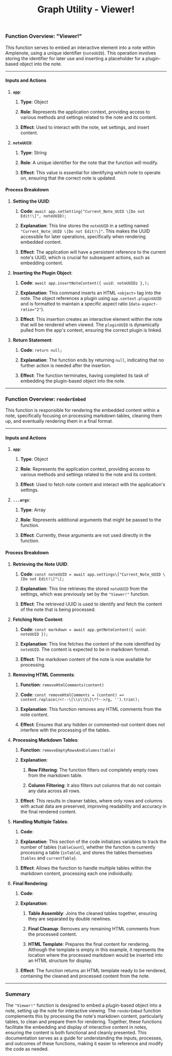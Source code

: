 ﻿---
title: Graph Utility - Viewer!
uuid: 05aef748-616e-11ef-a048-22074e34eefe
version: 7
created: '2024-08-23T22:07:44+05:30'
tags:
  - '-9-permanent'
  - '-t/amplenote/mine'
---

### **Function Overview: "Viewer!"**

This function serves to embed an interactive element into a note within Amplenote, using a unique identifier (`noteUUID`). This operation involves storing the identifier for later use and inserting a placeholder for a plugin-based object into the note.

---

#### **Inputs and Actions**

1. **`app`**:

    1. **Type**: Object

    1. **Role**: Represents the application context, providing access to various methods and settings related to the note and its content.

    1. **Effect**: Used to interact with the note, set settings, and insert content.

1. **`noteUUID`**:

    1. **Type**: String

    1. **Role**: A unique identifier for the note that the function will modify.

    1. **Effect**: This value is essential for identifying which note to operate on, ensuring that the correct note is updated.

#### **Process Breakdown**

1. **Setting the UUID**:

    1. **Code**: `await app.setSetting("Current_Note_UUID \[Do not Edit!\]", noteUUID);`

    1. **Explanation**: This line stores the `noteUUID` in a setting named `"Current_Note_UUID \[Do not Edit!\]"`. This makes the UUID accessible for later operations, specifically when rendering embedded content.

    1. **Effect**: The application will have a persistent reference to the current note's UUID, which is crucial for subsequent actions, such as embedding content.

1. **Inserting the Plugin Object**:

    1. **Code**: `await app.insertNoteContent({ uuid: noteUUIDz },);`

    1. **Explanation**: This command inserts an HTML `<object>` tag into the note. The object references a plugin using `app.context.pluginUUID` and is formatted to maintain a specific aspect ratio (`data-aspect-ratio="2"`).

    1. **Effect**: This insertion creates an interactive element within the note that will be rendered when viewed. The `pluginUUID` is dynamically pulled from the app's context, ensuring the correct plugin is linked.

1. **Return Statement**:

    1. **Code**: `return null;`

    1. **Explanation**: The function ends by returning `null`, indicating that no further action is needed after the insertion.

    1. **Effect**: The function terminates, having completed its task of embedding the plugin-based object into the note.

---

### **Function Overview: `renderEmbed`**

This function is responsible for rendering the embedded content within a note, specifically focusing on processing markdown tables, cleaning them up, and eventually rendering them in a final format.

---

#### **Inputs and Actions**

1. **`app`**:

    1. **Type**: Object

    1. **Role**: Represents the application context, providing access to various methods and settings related to the note and its content.

    1. **Effect**: Used to fetch note content and interact with the application's settings.

1. **`...args`**:

    1. **Type**: Array

    1. **Role**: Represents additional arguments that might be passed to the function.

    1. **Effect**: Currently, these arguments are not used directly in the function.

#### **Process Breakdown**

1. **Retrieving the Note UUID**:

    1. **Code**: `const noteUUID = await app.settings\["Current_Note_UUID \[Do not Edit!\]"\];`

    1. **Explanation**: This line retrieves the stored `noteUUID` from the settings, which was previously set by the `"Viewer!"` function.

    1. **Effect**: The retrieved UUID is used to identify and fetch the content of the note that is being processed.

1. **Fetching Note Content**:

    1. **Code**: `const markdown = await app.getNoteContent({ uuid: noteUUID });`

    1. **Explanation**: This line fetches the content of the note identified by `noteUUID`. The content is expected to be in markdown format.

    1. **Effect**: The markdown content of the note is now available for processing.

1. **Removing HTML Comments**:

    1. **Function**: `removeHtmlComments(content)`

    1. **Code**: `const removeHtmlComments = (content) => content.replace(/<!--\[\\s\\S\]\*?-->/g, '').trim();`

    1. **Explanation**: This function removes any HTML comments from the note content.

    1. **Effect**: Ensures that any hidden or commented-out content does not interfere with the processing of the tables.

1. **Processing Markdown Tables**:

    1. **Function**: `removeEmptyRowsAndColumns(table)`

    1. **Explanation**:

        1. **Row Filtering**: The function filters out completely empty rows from the markdown table.

        1. **Column Filtering**: It also filters out columns that do not contain any data across all rows.

    1. **Effect**: This results in cleaner tables, where only rows and columns with actual data are preserved, improving readability and accuracy in the final rendered content.

1. **Handling Multiple Tables**:

    1. **Code**:

    1. **Explanation**: This section of the code initializes variables to track the number of tables (`tableCount`), whether the function is currently processing a table (`inTable`), and stores the tables themselves (`tables` and `currentTable`).

    1. **Effect**: Allows the function to handle multiple tables within the markdown content, processing each one individually.

1. **Final Rendering**:

    1. **Code**:

    1. **Explanation**:

        1. **Table Assembly**: Joins the cleaned tables together, ensuring they are separated by double newlines.

        1. **Final Cleanup**: Removes any remaining HTML comments from the processed content.

        1. **HTML Template**: Prepares the final content for rendering. Although the template is empty in this example, it represents the location where the processed markdown would be inserted into an HTML structure for display.

    1. **Effect**: The function returns an HTML template ready to be rendered, containing the cleaned and processed content from the note.

---

### **Summary**

The `"Viewer!"` function is designed to embed a plugin-based object into a note, setting up the note for interactive viewing. The `renderEmbed` function complements this by processing the note's markdown content, particularly tables, to clean and prepare them for rendering. Together, these functions facilitate the embedding and display of interactive content in notes, ensuring the content is both functional and cleanly presented. This documentation serves as a guide for understanding the inputs, processes, and outcomes of these functions, making it easier to reference and modify the code as needed.